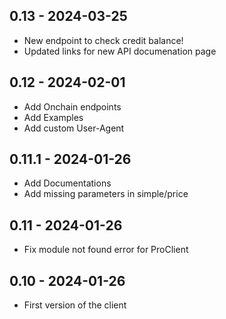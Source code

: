 ## 0.13 - 2024-03-25
* New endpoint to check credit balance!
* Updated links for new API documenation page

## 0.12 - 2024-02-01
* Add Onchain endpoints
* Add Examples
* Add custom User-Agent

## 0.11.1 - 2024-01-26
* Add Documentations
* Add missing parameters in simple/price

## 0.11 - 2024-01-26
* Fix module not found error for ProClient

## 0.10 - 2024-01-26
* First version of the client


